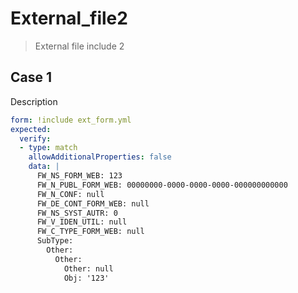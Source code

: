 # External_file2

> External file include 2

## Case 1

Description

``````yaml
form: !include ext_form.yml
expected:
  verify:
  - type: match
    allowAdditionalProperties: false
    data: |
      FW_NS_FORM_WEB: 123
      FW_N_PUBL_FORM_WEB: 00000000-0000-0000-0000-000000000000
      FW_N_CONF: null
      FW_DE_CONT_FORM_WEB: null
      FW_NS_SYST_AUTR: 0
      FW_V_IDEN_UTIL: null
      FW_C_TYPE_FORM_WEB: null
      SubType: 
        Other: 
          Other: 
            Other: null
            Obj: '123'
``````